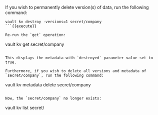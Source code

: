 If you wish to permanently delete version(s) of data, run the following command:

```
vault kv destroy -versions=1 secret/company
```{{execute}}

Re-run the `get` operation:

```
vault kv get secret/company
```{{execute}}

This displays the metadata with `destroyed` parameter value set to true.

Furthermore, if you wish to delete all versions and metadata of `secret/company`, run the following command:

```
vault kv metadata delete secret/company
```{{execute}}

Now, the `secret/company` no longer exists:

```
vault kv list secret/
```{{execute}}
